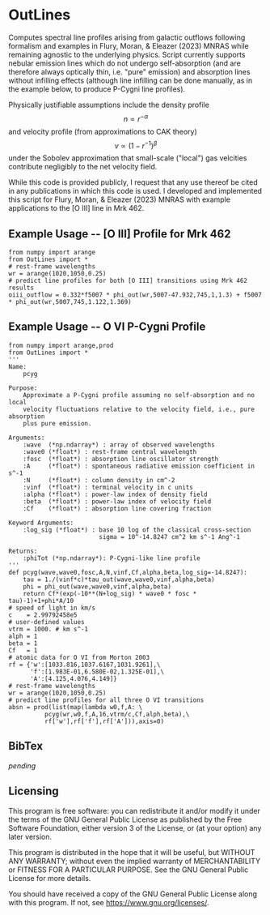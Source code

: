 # OutLines
Computes spectral line profiles arising from galactic outflows following 
formalism and examples in Flury, Moran, & Eleazer (2023) MNRAS while 
remaining agnostic to the underlying physics.
Script currently supports nebular emission lines which do not undergo 
self-absorption (and are therefore always optically thin, i.e. "pure" 
emission) and absorption lines without infilling effects (although line 
infilling can be done manually, as in the example below, to produce
P-Cygni line profiles).

Physically justifiable assumptions include the density profile
$$n \propto r^{-\alpha}$$
and velocity profile (from approximations to CAK theory)
$$v \propto (1-r^{-1})^{\beta}$$
under the Sobolev approximation that small-scale ("local")
gas velcities contribute negligibly to the net velocity field.

While this code is provided publicly, I request that any use thereof be 
cited in any publications in which this code is used. I developed and 
implemented this script for Flury, Moran, & Eleazer (2023) MNRAS with
example applications to the \[O III\] line in Mrk 462.

## Example Usage -- \[O III\] Profile for Mrk 462
```
from numpy import arange
from OutLines import *
# rest-frame wavelengths
wr = arange(1020,1050,0.25)
# predict line profiles for both [O III] transitions using Mrk 462 results
oiii_outflow = 0.332*f5007 * phi_out(wr,5007-47.932,745,1,1.3) + f5007 * phi_out(wr,5007,745,1.122,1.369)
```

## Example Usage -- O VI P-Cygni Profile
```
from numpy import arange,prod
from OutLines import *
'''
Name:
    pcyg

Purpose:
    Approximate a P-Cygni profile assuming no self-absorption and no local
    velocity fluctuations relative to the velocity field, i.e., pure absorption
    plus pure emission.

Arguments:
    :wave  (*np.ndarray*) : array of observed wavelengths
    :wave0 (*float*) : rest-frame central wavelength
    :fosc  (*float*) : absorption line oscillator strength
    :A     (*float*) : spontaneous radiative emission coefficient in s^-1
    :N     (*float*) : column density in cm^-2
    :vinf  (*float*) : terminal velocity in c units
    :alpha (*float*) : power-law index of density field
    :beta  (*float*) : power-law index of velocity field
    :Cf    (*float*) : absorption line covering fraction

Keyword Arguments:
    :log_sig (*float*) : base 10 log of the classical cross-section
                         sigma = 10^-14.8247 cm^2 km s^-1 Ang^-1

Returns:
    :phiTot (*np.ndarray*): P-Cygni-like line profile
'''
def pcyg(wave,wave0,fosc,A,N,vinf,Cf,alpha,beta,log_sig=-14.8247):
    tau = 1./(vinf*c)*tau_out(wave,wave0,vinf,alpha,beta)
    phi = phi_out(wave,wave0,vinf,alpha,beta)
    return Cf*(exp(-10**(N+log_sig) * wave0 * fosc * tau)-1)+1+phi*A/10
# speed of light in km/s
c    = 2.99792458e5
# user-defined values
vtrm = 1000. # km s^-1
alph = 1
beta = 1
Cf   = 1
# atomic data for O VI from Morton 2003
rf = {'w':[1033.816,1037.6167,1031.9261],\
      'f':[1.983E-01,6.580E-02,1.325E-01],\
      'A':[4.125,4.076,4.149]}
# rest-frame wavelengths
wr = arange(1020,1050,0.25)
# predict line profiles for all three O VI transitions
absn = prod(list(map(lambda w0,f,A: \
          pcyg(wr,w0,f,A,16,vtrm/c,Cf,alph,beta),\
          rf['w'],rf['f'],rf['A'])),axis=0)
```

## BibTex
*pending*

## Licensing
This program is free software: you can redistribute it and/or modify it under the terms of the GNU General Public License as published by the Free Software Foundation, either version 3 of the License, or (at your option) any later version.

This program is distributed in the hope that it will be useful, but WITHOUT ANY WARRANTY; without even the implied warranty of MERCHANTABILITY or FITNESS FOR A PARTICULAR PURPOSE. See the GNU General Public License for more details.

You should have received a copy of the GNU General Public License along with this program. If not, see <https://www.gnu.org/licenses/>.
